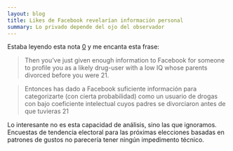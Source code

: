 ```yaml
---
layout: blog
title: Likes de Facebook revelarían información personal
summary: Lo privado depende del ojo del observador
---
```

Estaba leyendo esta nota [0] y me encanta esta frase:
> Then you’ve just given enough information to Facebook for someone to profile you as a likely drug-user with a low IQ whose parents divorced before you were 21.

> Entonces has dado a Facebook suficiente información para categorizarte (con cierta probabilidad) como un usuario de drogas con bajo coeficiente intelectual cuyos padres se divorciaron antes de que tuvieras 21


Lo interesante no es esta capacidad de análisis, sino las que ignoramos. 
Encuestas de tendencia electoral para las próximas elecciones basadas en patrones de gustos no parecería tener ningún impedimento técnico.

[0]: https://www.eff.org/deeplinks/2013/03/facebook-likes-reveal-sensitive-personal-information


